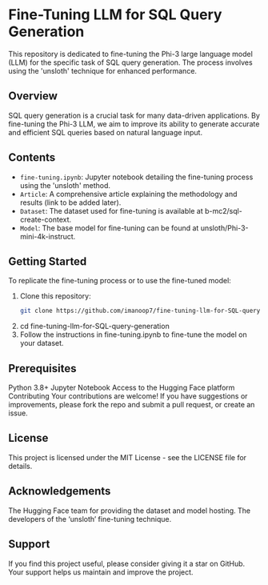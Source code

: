 # Fine-Tuning LLM for SQL Query Generation

This repository is dedicated to fine-tuning the Phi-3 large language model (LLM) for the specific task of SQL query generation. The process involves using the 'unsloth' technique for enhanced performance.

## Overview

SQL query generation is a crucial task for many data-driven applications. By fine-tuning the Phi-3 LLM, we aim to improve its ability to generate accurate and efficient SQL queries based on natural language input.

## Contents

- `fine-tuning.ipynb`: Jupyter notebook detailing the fine-tuning process using the 'unsloth' method.
- `Article`: A comprehensive article explaining the methodology and results (link to be added later).
- `Dataset`: The dataset used for fine-tuning is available at b-mc2/sql-create-context.
- `Model`: The base model for fine-tuning can be found at unsloth/Phi-3-mini-4k-instruct.

## Getting Started

To replicate the fine-tuning process or to use the fine-tuned model:

1. Clone this repository:
   ```bash
   git clone https://github.com/imanoop7/fine-tuning-llm-for-SQL-query-generation/fine-tuning-llm-for-SQL-query-generation.git
2. cd fine-tuning-llm-for-SQL-query-generation
3. Follow the instructions in fine-tuning.ipynb to fine-tune the model on your dataset.
## Prerequisites
Python 3.8+
Jupyter Notebook
Access to the Hugging Face platform
Contributing
Your contributions are welcome! If you have suggestions or improvements, please fork the repo and submit a pull request, or create an issue.

## License
This project is licensed under the MIT License - see the LICENSE file for details.

## Acknowledgements
The Hugging Face team for providing the dataset and model hosting.
The developers of the ‘unsloth’ fine-tuning technique.
## Support
If you find this project useful, please consider giving it a star on GitHub. Your support helps us maintain and improve the project.
